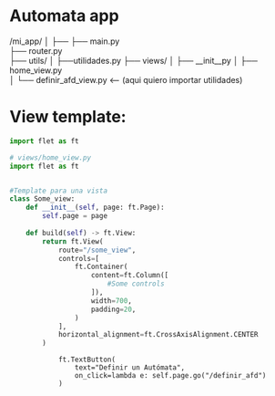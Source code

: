 # Automata app

/mi_app/
│
├── 
├── main.py               
├── router.py             
├── utils/
│   ├──utilidades.py
├── views/
│   ├── __init__py
│   ├── home_view.py           
│   └── definir_afd_view.py    <-- (aqui quiero importar utilidades)


# View template:

```python
import flet as ft

# views/home_view.py
import flet as ft


#Template para una vista
class Some_view:
    def __init__(self, page: ft.Page):
        self.page = page
    
    def build(self) -> ft.View:
        return ft.View(
            route="/some_view",
            controls=[
                ft.Container(
                    content=ft.Column([
                        #Some controls    
                    ]),
                    width=700,  
                    padding=20,
                )
            ],
            horizontal_alignment=ft.CrossAxisAlignment.CENTER 
        )
```


                ft.TextButton(
                    text="Definir un Autómata",
                    on_click=lambda e: self.page.go("/definir_afd") 
                )